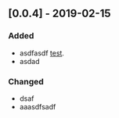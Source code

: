 ## [0.0.4] - 2019-02-15

### Added

- asdfasdf [test](https://test.de).
- asdad

### Changed

- dsaf
- aaasdfsadf
